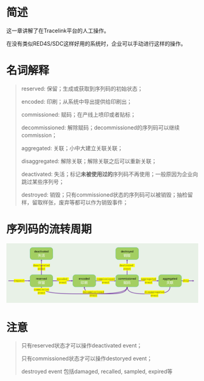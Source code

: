 # 简述

这一章讲解了在Tracelink平台的人工操作。

在没有类似RED4S/SDC这样好用的系统时，企业可以手动进行这样的操作。

# 名词解释

> reserved: 保留；生成或获取到序列码的初始状态；
>
> encoded: 印刷；从系统中导出提供给印刷出；
>
> commissioned: 赋码；在产线上喷印或者贴标；
>
> decommissioned: 解除赋码；decommissioned的序列码可以继续commission；
>
> aggregated: 关联；小中大建立关联关联；
>
> disaggregated: 解除关联；解除关联之后可以重新关联；
>
> deactivated: 失活；标记**未被使用过的**序列码不再使用；一般原因为企业向跳过某些序列号；
>
> destroyed: 销毁；只有commissioned状态的序列码可以被销毁；抽检留样，留取样张，废弃等都可以作为销毁事件；



# 序列码的流转周期

![](/assets/2.1import.png)

# 注意

> 只有reserved状态才可以操作deactivated event；
>
> 只有commissioned状态才可以操作destoryed event；
>
> destroyed event 包括damaged, recalled, sampled, expired等



